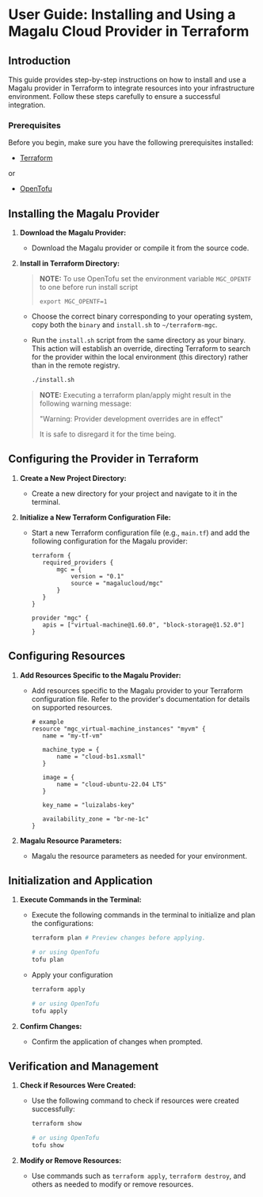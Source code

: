 # User Guide: Installing and Using a Magalu Cloud Provider in Terraform

## Introduction

This guide provides step-by-step instructions on how to install and use a Magalu provider in Terraform to integrate resources into your infrastructure environment. Follow these steps carefully to ensure a successful integration.

### Prerequisites

Before you begin, make sure you have the following prerequisites installed:

- [Terraform](https://www.terraform.io/downloads.html)

or

- [OpenTofu](https://opentofu.org/docs/intro/install/)

## Installing the Magalu Provider

1.  **Download the Magalu Provider:**

    - Download the Magalu provider or compile it from the source code.

2.  **Install in Terraform Directory:**

    > **NOTE:**
    > To use OpenTofu set the environment variable `MGC_OPENTF` to one before run install script
    >
    > ```shell
    > export MGC_OPENTF=1
    > ```

    - Choose the correct binary corresponding to your operating system, copy both the `binary` and `install.sh` to `~/terraform-mgc`.

    - Run the `install.sh` script from the same directory as your binary. This action will establish an override, directing Terraform to search for the provider within the local environment (this directory) rather than in the remote registry.

      ```sh
      ./install.sh
      ```

    > **NOTE:**
    > Executing a terraform plan/apply might result in the following warning message:
    >
    > "Warning: Provider development overrides are in effect"
    >
    > It is safe to disregard it for the time being.

## Configuring the Provider in Terraform

1. **Create a New Project Directory:**

   - Create a new directory for your project and navigate to it in the terminal.

2. **Initialize a New Terraform Configuration File:**

   - Start a new Terraform configuration file (e.g., `main.tf`) and add the following configuration for the Magalu provider:

     ```hcl
     terraform {
        required_providers {
            mgc = {
                version = "0.1"
                source = "magalucloud/mgc"
            }
        }
     }

     provider "mgc" {
        apis = ["virtual-machine@1.60.0", "block-storage@1.52.0"]
     }
     ```

## Configuring Resources

1. **Add Resources Specific to the Magalu Provider:**

   - Add resources specific to the Magalu provider to your Terraform configuration file. Refer to the provider's documentation for details on supported resources.

     ```hcl
     # example
     resource "mgc_virtual-machine_instances" "myvm" {
        name = "my-tf-vm"

        machine_type = {
            name = "cloud-bs1.xsmall"
        }

        image = {
            name = "cloud-ubuntu-22.04 LTS"
        }

        key_name = "luizalabs-key"

        availability_zone = "br-ne-1c"
     }
     ```

2. **Magalu Resource Parameters:**
   - Magalu the resource parameters as needed for your environment.

## Initialization and Application

1. **Execute Commands in the Terminal:**

   - Execute the following commands in the terminal to initialize and plan the configurations:

     ```sh
     terraform plan # Preview changes before applying.

     # or using OpenTofu
     tofu plan
     ```

   - Apply your configuration

     ```sh
     terraform apply

     # or using OpenTofu
     tofu apply
     ```

2. **Confirm Changes:**
   - Confirm the application of changes when prompted.

## Verification and Management

1. **Check if Resources Were Created:**

   - Use the following command to check if resources were created successfully:

     ```sh
     terraform show

     # or using OpenTofu
     tofu show
     ```

2. **Modify or Remove Resources:**
   - Use commands such as `terraform apply`, `terraform destroy`, and others as needed to modify or remove resources.
